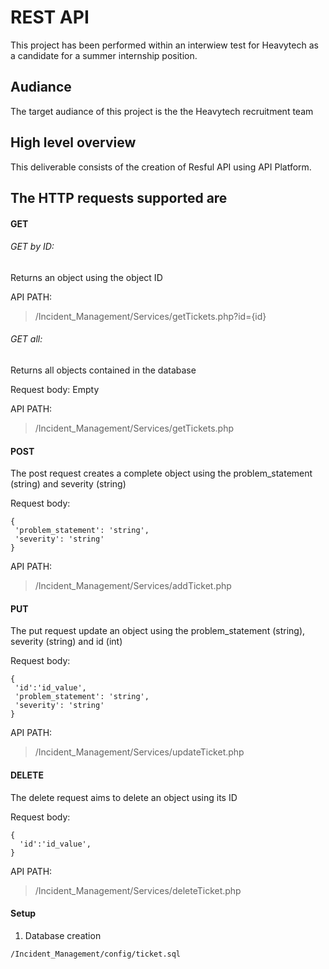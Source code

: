 # REST API

This project has been performed within an interwiew test for Heavytech as a candidate for a summer internship position.

## Audiance

The target audiance of this project is the the Heavytech recruitment team

## High level overview

This deliverable consists of the creation of Resful API using API Platform.

## The HTTP requests supported are

#### GET

###### GET by ID: 
	
Returns an object using the object ID

API PATH: 
>/Incident_Management/Services/getTickets.php?id={id}
###### GET all:

Returns all objects contained in the database

Request body: Empty

API PATH: 
>/Incident_Management/Services/getTickets.php

#### POST

The post request creates a complete object using the problem_statement (string) and severity (string)

Request body:
```	
{
 'problem_statement': 'string',
 'severity': 'string'
}
```
API PATH: 
>/Incident_Management/Services/addTicket.php

#### PUT

The put request update an object using the problem_statement (string), severity (string) and id (int)

Request body:
```	
{
 'id':'id_value',
 'problem_statement': 'string',
 'severity': 'string'
}
```
API PATH: 
>/Incident_Management/Services/updateTicket.php

#### DELETE

The delete request aims to delete an object using its ID

Request body:

```
{
  'id':'id_value',
}
```
API PATH: 
> /Incident_Management/Services/deleteTicket.php
#### Setup

1. Database creation
```
/Incident_Management/config/ticket.sql
```

  
